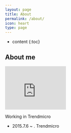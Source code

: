 ```yaml
---
layout: page
title: About
permalink: /about/
icon: heart
type: page
---
```


* content
{:toc}

## About me

<iframe src="http://githubbadge.appspot.com/deniswu1202" style="border: 0;height: 142px;width: 200px;overflow: hidden;" frameBorder="0"></iframe>

Working in Trendmicro

* 2015.7.6 ~ . Trendmicro
